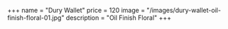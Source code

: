 +++
name = "Dury Wallet"
price = 120
image = "/images/dury-wallet-oil-finish-floral-01.jpg"
description = "Oil Finish Floral"
+++

